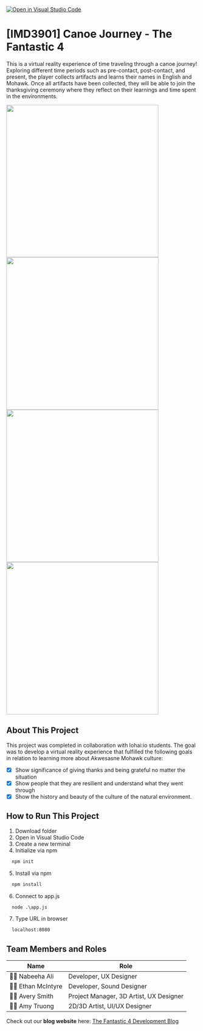 [![Open in Visual Studio Code](https://classroom.github.com/assets/open-in-vscode-f059dc9a6f8d3a56e377f745f24479a46679e63a5d9fe6f495e02850cd0d8118.svg)](https://classroom.github.com/online_ide?assignment_repo_id=7098141&assignment_repo_type=AssignmentRepo)
# [IMD3901] Canoe Journey - The Fantastic 4

This is a virtual reality experience of time traveling through a canoe journey! Exploring different time periods such as pre-contact, post-contact, and present, the player collects artifacts and learns their names in English and Mohawk. Once all artifacts have been collected, they will be able to join the thanksgiving ceremony where they reflect on their learnings and time spent in the environments. 

<img src=https://user-images.githubusercontent.com/47696964/163057307-8188c51c-4947-4a14-ac35-492294324e0e.png width=400> <img src=https://user-images.githubusercontent.com/47696964/163057323-ada97ab9-fc3f-47d9-8401-67c61815ca82.png width=400><img src=https://user-images.githubusercontent.com/47696964/163057333-1e8461f9-fbb6-488d-b899-e773023cc403.png width=400> <img src=https://user-images.githubusercontent.com/47696964/163057344-61daf78a-4896-4f31-a0bd-706981a2cf96.png width=400>



## About This Project ##
This project was completed in collaboration with Iohai:io students. The goal was to develop a virtual reality experience that fulfilled the following goals in relation to learning more about Akwesasne Mohawk culture:
- [x] Show significance of giving thanks and being grateful no matter the situation
- [x] Show people that they are resilient and understand what they went through
- [x] Show the history and beauty of the culture of the natural environment.

## How to Run This Project ##
1. Download folder
2. Open in Visual Studio Code
3. Create a new terminal
4. Initialize via npm
```html
  npm init
```
5. Install via npm
```html
  npm install
```
6. Connect to app.js
```html
  node .\app.js
```
7. Type URL in browser
```html
  localhost:8080
```

## Team Members and Roles ##

| Name  | Role |
| ------------- | ------------- |
| :woman_technologist: Nabeeha Ali  | Developer, UX Designer  |
| :man_technologist: Ethan McIntyre  | Developer, Sound Designer  |
| :man_artist: Avery Smith  | Project Manager, 3D Artist, UX Designer |
| :woman_artist: Amy Truong  | 2D/3D Artist, UI/UX Designer  |

Check out our **blog website** here: [The Fantastic 4 Development Blog](https://the-fantastic-4.wixsite.com/imd3901)
